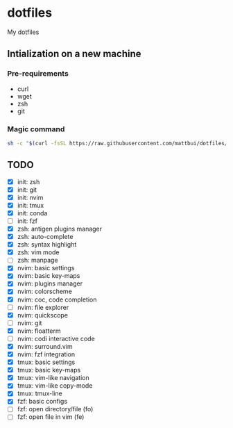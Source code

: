 # dotfiles

My dotfiles

## Intialization on a new machine

### Pre-requirements

- curl
- wget
- zsh
- git

### Magic command

```sh
sh -c "$(curl -fsSL https://raw.githubusercontent.com/mattbui/dotfiles/master/initialize.sh)"
```

## TODO

- [x] init: zsh
- [x] init: git
- [x] init: nvim
- [x] init: tmux
- [x] init: conda
- [ ] init: fzf
- [x] zsh: antigen plugins manager
- [x] zsh: auto-complete
- [x] zsh: syntax highlight
- [x] zsh: vim mode
- [ ] zsh: manpage
- [x] nvim: basic settings
- [x] nvim: basic key-maps
- [x] nvim: plugins manager
- [x] nvim: colorscheme
- [x] nvim: coc, code completion
- [ ] nvim: file explorer
- [x] nvim: quickscope
- [ ] nvim: git
- [x] nvim: floatterm
- [ ] nvim: codi interactive code
- [x] nvim: surround.vim
- [x] nvim: fzf integration
- [x] tmux: basic settings
- [x] tmux: basic key-maps
- [x] tmux: vim-like navigation
- [x] tmux: vim-like copy-mode
- [x] tmux: tmux-line
- [x] fzf: basic configs
- [ ] fzf: open directory/file (fo)
- [ ] fzf: open file in vim (fe)
